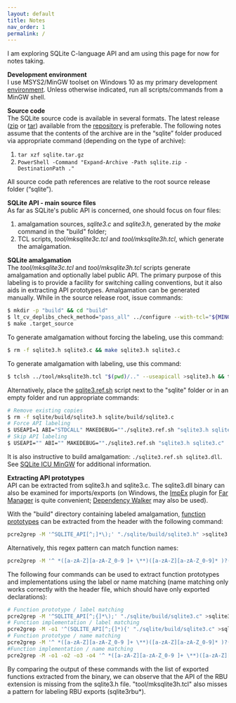 ```yaml
---
layout: default
title: Notes
nav_order: 1
permalink: /
---
```


I am exploring SQLite C-language API and am using this page for now for notes taking.

**Development environment**  
I use MSYS2/MinGW toolset on Windows 10 as my primary development [environment][MSYS2/MinGW Setup]. Unless otherwise indicated, run all scripts/commands from a MinGW shell.

**Source code**  
The SQLite source code is available in several formats. The latest release ([zip][zip release] or [tar][tar release]) available from the [repository][Trunk README] is preferable. The following notes assume that the contents of the archive are in the “sqlite” folder produced via appropriate command (depending on the type of archive):

1. `tar xzf sqlite.tar.gz`
2. `PowerShell -Command "Expand-Archive -Path sqlite.zip -DestinationPath ."`

All source code path references are relative to the root source release folder (“sqlite”).

**SQLite API - main source files**  
As far as SQLite's public API is concerned, one should focus on four files:

1. amalgamation sources, *sqlite3.c* and *sqlite3.h*, generated by the *make* command in the "build" folder;
2. TCL scripts, *tool/mksqlite3c.tcl* and *tool/mksqlite3h.tcl*, which generate the amalgamation. 

**SQLite amalgamation**  
The *tool/mksqlite3c.tcl* and *tool/mksqlite3h.tcl* scripts generate amalgamation and optionally label public API. The primary purpose of this labeling is to provide a facility for switching calling conventions, but it also aids in extracting API prototypes. Amalgamation can be generated manually. While in the source release root, issue commands:

```bash
$ mkdir -p "build" && cd "build"
$ lt_cv_deplibs_check_method="pass_all" ../configure --with-tcl="${MINGW_PREFIX}/lib"
$ make .target_source
```

To generate amalgamation without forcing the labeling, use this command:

```bash
$ rm -f sqlite3.h sqlite3.c && make sqlite3.h sqlite3.c
```

To generate amalgamation with labeling, use this command:

```bash
$ tclsh ../tool/mksqlite3h.tcl "$(pwd)/.." --useapicall >sqlite3.h && tclsh ../tool/mksqlite3c.tcl --useapicall >sqlite3.c
```

Alternatively, place the [sqlite3.ref.sh][] script next to the "sqlite" folder or in an empty folder and run appropriate commands:

```bash
# Remove existing copies
$ rm -f sqlite/build/sqlite3.h sqlite/build/sqlite3.c 
# Force API labeling
$ USEAPI=1 ABI="STDCALL" MAKEDEBUG=""./sqlite3.ref.sh "sqlite3.h sqlite3.c"
# Skip API labeling
$ USEAPI="" ABI="" MAKEDEBUG=""./sqlite3.ref.sh "sqlite3.h sqlite3.c"
```

It is also instructive to build amalgamation: `./sqlite3.ref.sh sqlite3.dll`. See [SQLite ICU MinGW][] for additional information.

**Extracting API prototypes**  
API can be extracted from sqlite3.h and sqlite3.c. The sqlite3.dll binary can also be examined for imports/exports (on Windows, the [ImpEx][] plugin for [Far Manager][] is quite convenient; [Dependency Walker][] may also be used).

With the "build" directory containing labeled amalgamation, <u>function prototypes</u> can be extracted from the header with the following command:

```bash
pcre2grep -M '^SQLITE_API[^;]*\);' "./sqlite/build/sqlite3.h" >sqlite3.h.APIl.txt
```

Alternatively, this regex pattern can match function names:

```bash
pcre2grep -M '^ *([a-zA-Z][a-zA-Z_0-9 ]+ \**)([a-zA-Z][a-zA-Z_0-9]* )?(sqlite3[_a-zA-Z0-9]+)(\([^;{]*)' "./sqlite/build/sqlite3.h" >sqlite3.h.APIn.txt
```

The following four commands can be used to extract function prototypes and implementations using the label or name matching (name matching only works correctly with the header file, which should have only exported declarations):

```bash
# Function prototype / label matching
pcre2grep -M '^SQLITE_API[^;{]*\);' "./sqlite/build/sqlite3.c" >sqlite3.c.sig.APIl.txt
# Function implementation / label matching
pcre2grep -M -o1 '^(SQLITE_API[^;{]*){' "./sqlite/build/sqlite3.c" >sqlite3.c.bod.APIl.txt
# Function prototype / name matching
pcre2grep -M '^ *([a-zA-Z][a-zA-Z_0-9 ]+ \**)([a-zA-Z][a-zA-Z_0-9]* )?(sqlite3[_a-zA-Z0-9]+)(\([^;{]*);' "./sqlite/build/sqlite3.c" >sqlite3.c.sig.APIn.txt
#Function implementation / name matching
pcre2grep -M -o1 -o2 -o3 -o4 '^ *([a-zA-Z][a-zA-Z_0-9 ]+ \**)([a-zA-Z][a-zA-Z_0-9]* )?(sqlite3[_a-zA-Z0-9]+)(\([^;{]*){' "./sqlite/build/sqlite3.c" >sqlite3.c.bod.APIn.txt
```

By comparing the output of these commands with the list of exported functions extracted from the binary, we can observe that the API of the RBU extension is missing from the sqlite3.h file. "tool/mksqlite3h.tcl" also misses a pattern for labeling RBU exports (sqlite3rbu\*).


<!-- References -->

[MSYS2/MinGW Setup]: https://pchemguy.github.io/SQLite-ICU-MinGW/devenv

[zip release]: https://www.sqlite.org/src/zip/sqlite.zip?r=release
[tar release]: https://www.sqlite.org/src/tarball/sqlite.tar.gz?r=release
[Trunk README]: https://www.sqlite.org/cgi/src/doc/trunk/README.md
[sqlite3.ref.sh]: https://github.com/pchemguy/SQLite-ICU-MinGW/blob/master/MinGW/Proxy/sqlite3.ref.sh
[SQLite ICU MinGW]: https://pchemguy.github.io/SQLite-ICU-MinGW/
[ImpEx]: https://plugring.farmanager.com/plugin.php?pid=790
[Far Manager]: https://farmanager.com/index.php?l=en
[Dependency Walker]: https://www.dependencywalker.com/
